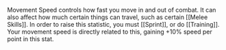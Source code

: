 Movement Speed controls how fast you move in and out of combat. It can also affect how much certain things can travel, such as certain [[Melee Skills]]. In order to raise this statistic, you must [[Sprint]], or do [[Training]]. Your movement speed is directly related to this, gaining +10% speed per point in this stat.